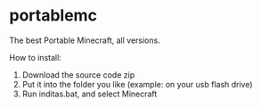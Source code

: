 # portablemc
The best Portable Minecraft, all versions. 

How to install:
1. Download the source code zip
2. Put it into the folder you like (example: on your usb flash drive)
3. Run inditas.bat, and select Minecraft
